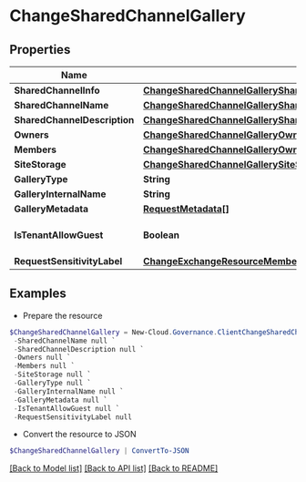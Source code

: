 # ChangeSharedChannelGallery
## Properties

Name | Type | Description | Notes
------------ | ------------- | ------------- | -------------
**SharedChannelInfo** | [**ChangeSharedChannelGallerySharedChannelInfo**](ChangeSharedChannelGallerySharedChannelInfo.md) |  | [optional] 
**SharedChannelName** | [**ChangeSharedChannelGallerySharedChannelName**](ChangeSharedChannelGallerySharedChannelName.md) |  | [optional] 
**SharedChannelDescription** | [**ChangeSharedChannelGallerySharedChannelDescription**](ChangeSharedChannelGallerySharedChannelDescription.md) |  | [optional] 
**Owners** | [**ChangeSharedChannelGalleryOwners**](ChangeSharedChannelGalleryOwners.md) |  | [optional] 
**Members** | [**ChangeSharedChannelGalleryOwners**](ChangeSharedChannelGalleryOwners.md) |  | [optional] 
**SiteStorage** | [**ChangeSharedChannelGallerySiteStorage**](ChangeSharedChannelGallerySiteStorage.md) |  | [optional] 
**GalleryType** | **String** |  | [optional] 
**GalleryInternalName** | **String** |  | [optional] 
**GalleryMetadata** | [**RequestMetadata[]**](RequestMetadata.md) |  | [optional] 
**IsTenantAllowGuest** | **Boolean** |  | [optional] [default to $false]
**RequestSensitivityLabel** | [**ChangeExchangeResourceMembershipGalleryRequestModelRequestSensitivityLabel**](ChangeExchangeResourceMembershipGalleryRequestModelRequestSensitivityLabel.md) |  | [optional] 

## Examples

- Prepare the resource
```powershell
$ChangeSharedChannelGallery = New-Cloud.Governance.ClientChangeSharedChannelGallery  -SharedChannelInfo null `
 -SharedChannelName null `
 -SharedChannelDescription null `
 -Owners null `
 -Members null `
 -SiteStorage null `
 -GalleryType null `
 -GalleryInternalName null `
 -GalleryMetadata null `
 -IsTenantAllowGuest null `
 -RequestSensitivityLabel null
```

- Convert the resource to JSON
```powershell
$ChangeSharedChannelGallery | ConvertTo-JSON
```

[[Back to Model list]](../README.md#documentation-for-models) [[Back to API list]](../README.md#documentation-for-api-endpoints) [[Back to README]](../README.md)

